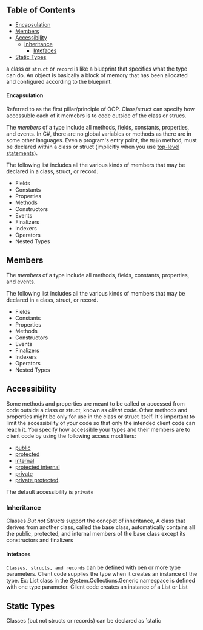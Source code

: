 ## Table of Contents

 - [Encapsulation](#Encapsulation)
  - [Members](#Members)
  - [Accessibility](#Accessibility)
    - [Inheritance](#Inheritance)
      - [Intefaces](#Intefaces)
  - [Static Types](#Static\Types)





a class or `struct` or `record` is like a blueprint that specifies what the type can do. An object is basically a block of memory that has been allocated and configured according to the blueprint.



#### Encapsulation
Referred to as the first pillar/principle of OOP. Class/struct can specify how accessuble each of it memebrs is to code outside of the class or strucs.

The _members_ of a type include all methods, fields, constants, properties, and events. In C#, there are no global variables or methods as there are in some other languages. Even a program's entry point, the `Main` method, must be declared within a class or struct (implicitly when you use [top-level statements](https://learn.microsoft.com/en-us/dotnet/csharp/fundamentals/program-structure/top-level-statements)).

The following list includes all the various kinds of members that may be declared in a class, struct, or record.

- Fields
- Constants
- Properties
- Methods
- Constructors
- Events
- Finalizers
- Indexers
- Operators
- Nested Types

## Members

The _members_ of a type include all methods, fields, constants, properties, and events.

The following list includes all the various kinds of members that may be declared in a class, struct, or record.

- Fields
- Constants
- Properties
- Methods
- Constructors
- Events
- Finalizers
- Indexers
- Operators
- Nested Types

## Accessibility

Some methods and properties are meant to be called or accessed from code outside a class or struct, known as _client code_. Other methods and properties might be only for use in the class or struct itself. It's important to limit the accessibility of your code so that only the intended client code can reach it. You specify how accessible your types and their members are to client code by using the following access modifiers:

- [public](https://learn.microsoft.com/en-us/dotnet/csharp/language-reference/keywords/public)
- [protected](https://learn.microsoft.com/en-us/dotnet/csharp/language-reference/keywords/protected)
- [internal](https://learn.microsoft.com/en-us/dotnet/csharp/language-reference/keywords/internal)
- [protected internal](https://learn.microsoft.com/en-us/dotnet/csharp/language-reference/keywords/protected-internal)
- [private](https://learn.microsoft.com/en-us/dotnet/csharp/language-reference/keywords/private)
- [private protected](https://learn.microsoft.com/en-us/dotnet/csharp/language-reference/keywords/private-protected).

The default accessibility is `private`

### Inheritance
Classes *But not Structs* support the concpet of inheritance, A class that derives from another class, called the base class, automatically contains all the public, protected, and internal members of the base class except its constructors and finalizers


#### Intefaces
`Classes, structs, and records` can be defined with oen or more type parameters. Client code supplies the type when it creates an instance of the type. Ex: List<T> class in the System.Collections.Generic namespace is defined with one type parameter. Client code creates an instance of a List<string> or List<int> 



## Static Types

Classes (but not structs or records) can be declared as `static


